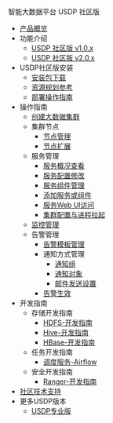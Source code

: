 <div class="sidebar_title icon_"> 智能大数据平台 USDP 社区版</div>   

* [产品概览](/usdp_community/README)
* 功能介绍
   * [USDP 社区版 v1.0.x](usdp_community/1.0.x/release_notes)
   * [USDP 社区版 v2.0.x](usdp_community/2.0.x/release_notes)
* USDP社区版安装
   * [安装包下载](usdp_community/plan&create/download)
   * [资源规划参考](usdp_community/plan&create/deploy_plan)
   * [部署操作指南](usdp_community/plan&create/install)
* 操作指南
   * [创建大数据集群](usdp_community/webconsole/cluster_create)
   * 集群节点
     * [节点管理](usdp_community/webconsole/node)
     * [节点扩展](usdp_community/webconsole/node_add)
   * 服务管理
     * [服务概况查看](usdp_community/webconsole/service_state)
     * [服务配置修改](usdp_community/webconsole/service_config)
     * [服务组件管理](usdp_community/webconsole/service_component)
     * [添加服务或组件](usdp_community/webconsole/service_extension)
     * [服务Web UI访问](usdp_community/webconsole/service_web)
     * [集群配置与进程拉起](usdp_community/webconsole/cluster_service)
   * [监控管理](usdp_community/webconsole/monitor)
   * 告警管理
     * [告警模板管理](usdp_community/webconsole/alarmTemplate)
     * 通知方式管理
       * [通知组](usdp_community/webconsole/alarmInform_group)
       * [通知对象](usdp_community/webconsole/alarmInform_object)
       * [邮件发送设置](usdp_community/webconsole/alarmInform_email)
     * [告警生效](usdp_community/webconsole/alarmTemplate_work)
* 开发指南
   * 存储开发指南
     * [HDFS-开发指南](usdp_community/developer/hdfs)
     * [Hive-开发指南](usdp_community/developer/hive)
     * [HBase-开发指南](usdp_community/developer/hbase)
   * 任务开发指南
     * [调度服务-Airflow](usdp_community/schedule/airflow)
   * 安全开发指南
     * [Ranger-开发指南](usdp_community/developer/ranger)
* [社区技术支持](usdp_community/support)
* 更多USDP版本
   * [USDP专业版](/usdpdc/README)

